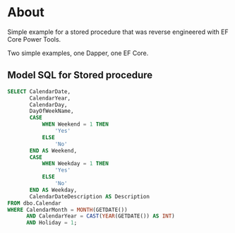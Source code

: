 ﻿# About

Simple example for a stored procedure that was reverse engineered with EF Core Power Tools.

Two simple examples, one Dapper, one EF Core.

## Model SQL for Stored procedure

```sql
SELECT CalendarDate,
       CalendarYear,
       CalendarDay,
       DayOfWeekName,
       CASE
           WHEN Weekend = 1 THEN
               'Yes'
           ELSE
               'No'
       END AS Weekend,
       CASE
           WHEN Weekday = 1 THEN
               'Yes'
           ELSE
               'No'
       END AS Weekday,
       CalendarDateDescription AS Description
FROM dbo.Calendar
WHERE CalendarMonth = MONTH(GETDATE())
      AND CalendarYear = CAST(YEAR(GETDATE()) AS INT)
      AND Holiday = 1;
```